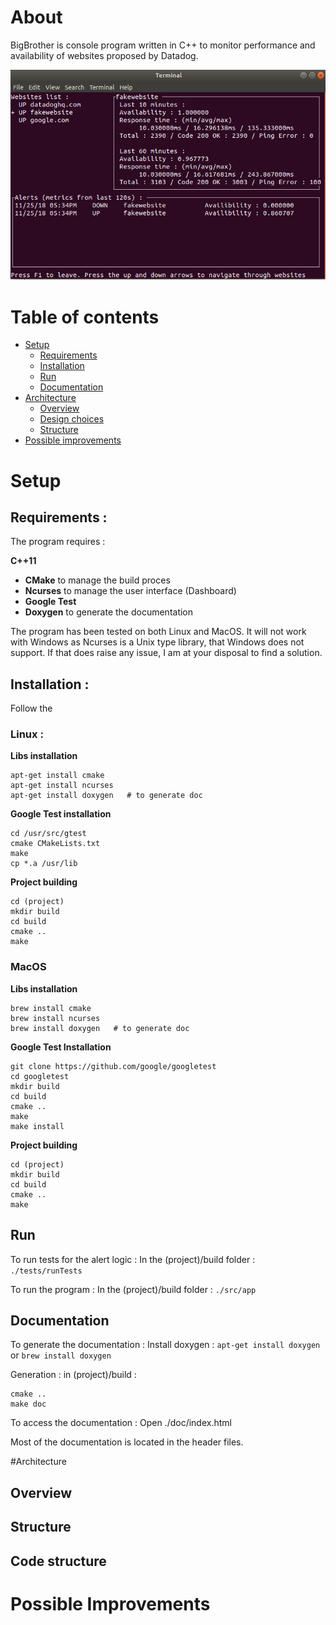 # About

BigBrother is console program written in C++ to monitor performance and availability of websites proposed by Datadog.

![preview](https://github.com/antoinecordelle/BigBrother/blob/master/screen.png)

# Table of contents

* [Setup](#Setup)
  * [Requirements](#Requirements)
  * [Installation](#install)
  * [Run](#run)
  * [Documentation](#documentation)
* [Architecture](#architecture)
  * [Overview](#overview)
  * [Design choices](#design-choices)
  * [Structure](#structure)
* [Possible improvements](#possible-improvements)


# Setup

## Requirements :

The program requires :

 **C++11**

- **CMake** to manage the build proces
- **Ncurses** to manage the user interface (Dashboard) 
- **Google Test** 
- **Doxygen** to generate the documentation

The program has been tested on both Linux and MacOS. It will not work with Windows as Ncurses is a Unix type library, that Windows does not support. If that does raise any issue, I am at your disposal to find a solution.

## Installation :

Follow the 

### Linux :

**Libs installation**
```
apt-get install cmake
apt-get install ncurses
apt-get install doxygen   # to generate doc
```
**Google Test installation**
```
cd /usr/src/gtest
cmake CMakeLists.txt
make
cp *.a /usr/lib
```
 
**Project building**
```
cd (project)
mkdir build
cd build
cmake ..
make
```

### MacOS

**Libs installation**
```
brew install cmake
brew install ncurses
brew install doxygen   # to generate doc
```

**Google Test Installation**
```
git clone https://github.com/google/googletest
cd googletest
mkdir build
cd build
cmake ..
make
make install
```

**Project building**
```
cd (project)
mkdir build
cd build
cmake ..
make
```

## Run

To run tests for the alert logic : 
In the (project)/build folder : 
``` ./tests/runTests```

To run the program :
In the (project)/build folder : 
```./src/app```


## Documentation

To generate the documentation :
Install doxygen : ```apt-get install doxygen``` or ```brew install doxygen```

Generation : in (project)/build : 
```
cmake ..
make doc
```

To access the documentation : Open ./doc/index.html

Most of the documentation is located in the header files.


#Architecture

## Overview

## Structure

## Code structure

# Possible Improvements






















